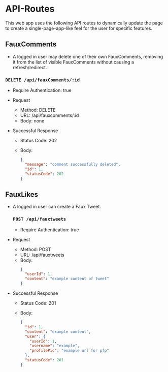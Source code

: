 # API-Routes

This web app uses the following API routes to dynamically update the page to create a single-page-app-like feel for the user for specific features.

## FauxComments

- A logged in user may delete one of their own FauxComments, removing it from the list of visible FauxComments without causing a refresh/redirect.

### `DELETE /api/fauxComments/:id`

- Require Authentication: true
- Request

  - Method: DELETE
  - URL: /api/fauxcomments/:id
  - Body: none

- Successful Response

  - Status Code: 202
  - Body:

    ```json
    {
      "message": "comment successfully deleted",
      "id": 1,
      "statusCode": 202
    }
    ```

## FauxLikes

- A logged in user can create a Faux Tweet.

  ### `POST /api/fauxtweets`

  - Require Authentication: true

* Request

  - Method: POST
  - URL: /api/fauxtweets
  - Body:
    ```json
    {
      "userId": 1,
      "content": "example content of tweet"
    }
    ```

* Successful Response

  - Status Code: 201
  - Body:

    ```json
    {
      "id": 1,
      "content": "example content",
      "user": {
        "userId": 1,
        "username": "example",
        "profilePic": "example url for pfp"
      },
      "statusCode": 201
    }
    ```
